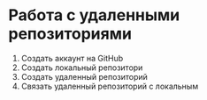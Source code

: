 # Работа с удаленными репозиториями
1. Создать аккаунт на GitHub
2. Создать локальный репозитори
3. Создать удаленный репозиторий
4. Связать удаленный репозиторий с локальным

